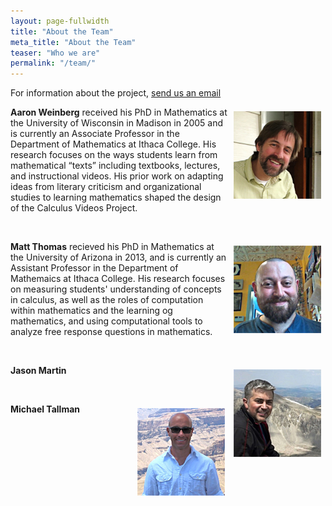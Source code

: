 ```yaml
---
layout: page-fullwidth
title: "About the Team"
meta_title: "About the Team"
teaser: "Who we are"
permalink: "/team/"
---
```


<!--subheadline: "Who we are"-->

For information about the project, [send us an email](mailto:info@calcvids.org?Subject=CalcVidsWebsite)

<p><img style="margin: 7px; float: right;" alt="Aaron Weinberg" width="140" src="/images/Weinberg_Headshot.jpg" /><strong>Aaron Weinberg</strong>&nbsp;received his PhD in Mathematics at the University of Wisconsin in Madison in 2005 and is currently an Associate Professor in the Department of Mathematics at Ithaca College. His research focuses on the ways students learn from mathematical “texts” including textbooks, lectures, and instructional videos. His prior work on adapting ideas from literary criticism and organizational studies to learning mathematics shaped the design of the Calculus Videos Project.</p>

<p>&nbsp;</p>

<p><img style="margin: 7px; float: right;" alt="Matt Thomas" width="140" src="/images/Thomas_Headshot.jpg" /><strong>Matt Thomas</strong>&nbsp;recieved his PhD in Mathematics at the University of Arizona in 2013, and is currently an Assistant Professor in the Department of Mathemaics at Ithaca College. His research focuses on measuring students' understanding of concepts in calculus, as well as the roles of computation within mathematics and the learning og mathematics, and using computational tools to analyze free response questions in mathematics.</p>

<p>&nbsp;</p>

<p><img style="margin: 7px; float: right;" alt="Jason Martin" width="140" src="/images/Martin_Headshot.jpg" /><strong>Jason Martin</strong>&nbsp; </p>

<p>&nbsp;</p>

<p><img style="margin: 7px; float: right;" alt="Michael Tallman" width="140" src="/images/Tallman_Headshot.jpg" /><strong>Michael Tallman</strong>&nbsp; </p>
